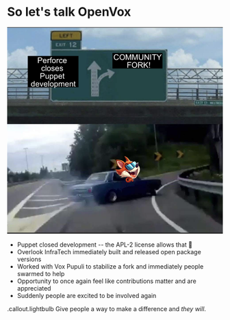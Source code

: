 <!SLIDE >
# So let's talk OpenVox

![.float_right.w50 Vox Pupuli fox finger puppets](/_images/vox_fork_driver.png)

* Puppet closed development -- the APL-2 license allows that 🤨
* Overlook InfraTech immediately built and released open package versions
* Worked with Vox Pupuli to stabilize a fork and immediately people swarmed to help
* Opportunity to once again feel like contributions matter and are appreciated
* Suddenly people are excited to be involved again

.callout.lightbulb Give people a way to make a difference and *they will*.

